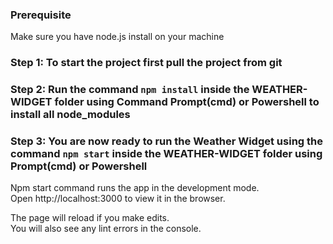 ### Prerequisite
Make sure you have node.js install on your machine

### Step 1: To start the project first pull the project from git

### Step 2: Run the command `npm install` inside the WEATHER-WIDGET folder using Command Prompt(cmd) or Powershell to install all node_modules

### Step 3: You are now ready to run the Weather Widget using the command `npm start` inside the WEATHER-WIDGET folder using Prompt(cmd) or Powershell
 
Npm start command runs the app in the development mode.\
Open http://localhost:3000 to view it in the browser.

The page will reload if you make edits.\
You will also see any lint errors in the console.

